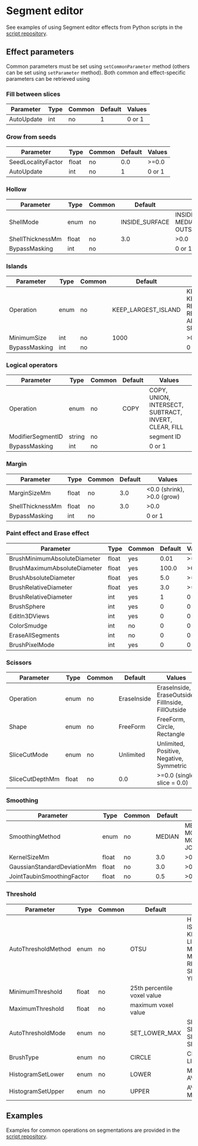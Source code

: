 # Segment editor

See examples of using Segment editor effects from Python scripts in the [script repository](https://www.slicer.org/wiki/Documentation/Nightly/ScriptRepository#How_to_run_segment_editor_effects_from_a_script).

## Effect parameters

Common parameters must be set using `setCommonParameter` method (others can be set using `setParameter` method). Both common and effect-specific parameters can be retrieved using

### Fill between slices

| Parameter  | Type | Common | Default | Values |
|------------|------|--------|---------|--------|
| AutoUpdate | int  | no     | 1       | 0 or 1 |

### Grow from seeds

| Parameter          | Type  | Common | Default | Values |
|--------------------|-------|--------|---------|--------|
| SeedLocalityFactor | float | no     | 0.0     | >=0.0  |
| AutoUpdate         | int   | no     | 1       | 0 or 1 |

### Hollow

| Parameter | Type | Common | Default | Values |
|-|-|-|-|-|
| ShellMode | enum | no | INSIDE_SURFACE | INSIDE_SURFACE, MEDIAL_SURFACE, OUTSIDE_SURFACE |
| ShellThicknessMm | float | no | 3.0 | >0.0 |
| BypassMasking | int | no |  | 0 or 1 |

### Islands

| Parameter | Type | Common | Default | Values |
|-|-|-|-|-|
| Operation | enum | no | KEEP_LARGEST_ISLAND | KEEP_LARGEST_ISLAND, KEEP_SELECTED_ISLAND, REMOVE_SMALL_ISLANDS, REMOVE_SELECTED_ISLAND, ADD_SELECTED_ISLAND, SPLIT_ISLANDS_TO_SEGMENTS |
| MinimumSize | int | no | 1000 | >0 |
| BypassMasking | int | no |  | 0 or 1 |

### Logical operators

| Parameter | Type | Common | Default | Values |
|-|-|-|-|-|
| Operation | enum | no | COPY | COPY, UNION, INTERSECT, SUBTRACT, INVERT, CLEAR, FILL |
| ModifierSegmentID | string | no |  | segment ID |
| BypassMasking | int | no |  | 0 or 1 |

### Margin

| Parameter        | Type  | Common | Default | Values                     |
|------------------|-------|--------|---------|----------------------------|
| MarginSizeMm     | float | no     | 3.0     | <0.0 (shrink), >0.0 (grow) |
| ShellThicknessMm | float | no     | 3.0     | >0.0                       |
| BypassMasking    | int   | no     |         | 0 or 1                     |

### Paint effect and Erase effect

| Parameter                    | Type  | Common | Default | Values |
|------------------------------|-------|--------|---------|--------|
| BrushMinimumAbsoluteDiameter | float | yes    | 0.01    | >=0.0  |
| BrushMaximumAbsoluteDiameter | float | yes    | 100.0   | >0.0   |
| BrushAbsoluteDiameter        | float | yes    | 5.0     | >=0.0  |
| BrushRelativeDiameter        | float | yes    | 3.0     | >=0.0  |
| BrushRelativeDiameter        | int   | yes    | 1       | 0 or 1 |
| BrushSphere                  | int   | yes    | 0       | 0 or 1 |
| EditIn3DViews                | int   | yes    | 0       | 0 or 1 |
| ColorSmudge                  | int   | no     | 0       | 0 or 1 |
| EraseAllSegments             | int   | no     | 0       | 0 or 1 |
| BrushPixelMode               | int   | yes    | 0       | 0 or 1 |

### Scissors

| Parameter | Type | Common | Default | Values |
|-|-|-|-|-|
| Operation | enum | no | EraseInside | EraseInside, EraseOutside, FillInside, FillOutside |
| Shape | enum | no | FreeForm | FreeForm, Circle, Rectangle |
| SliceCutMode | enum | no | Unlimited | Unlimited, Positive, Negative, Symmetric |
| SliceCutDepthMm | float | no | 0.0 | >=0.0 (single slice = 0.0) |

### Smoothing

| Parameter | Type | Common | Default | Values |
|-|-|-|-|-|
| SmoothingMethod | enum | no | MEDIAN | MEDIAN, GAUSSIAN, MORPHOLOGICAL_OPENING, MORPHOLOGICAL_CLOSING, JOINT_TAUBIN |
| KernelSizeMm | float | no | 3.0 | >0.0 |
| GaussianStandardDeviationMm | float | no | 3.0 | >0.0 |
| JointTaubinSmoothingFactor | float | no | 0.5 | >0.0 |

### Threshold

| Parameter | Type | Common | Default | Values |
|-|-|-|-|-|
| AutoThresholdMethod | enum | no | OTSU | HUANG, INTERMODES, ISO_DATA, KITTLER_ILLINGWORTH, LI, MAXIMUM_ENTROPY, MOMENTS, OTSU, RENYI_ENTROPY, SHANBHAG, TRIANGLE, YEN |
| MinimumThreshold | float | no | 25th percentile voxel value |  |
| MaximumThreshold | float | no | maximum voxel value |  |
| AutoThresholdMode | enum | no | SET_LOWER_MAX | SET_LOWER_MAX, SET_UPPER, SET_LOWER, SET_MIN_UPPER |
| BrushType | enum | no | CIRCLE | CIRCLE, BOX, DRAW, LINE |
| HistogramSetLower | enum | no | LOWER | MINIMUM, LOWER, AVERAGE |
| HistogramSetUpper | enum | no | UPPER | AVERAGE, UPPER, MAXIMUM |

## Examples

Examples for common operations on segmentations are provided in the [script repository](../script_repository.md#segmentations).
